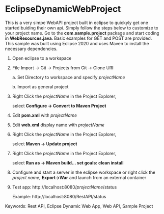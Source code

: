 # EclipseDynamicWebProject

This is a very simpe WebAPI project built in eclipse to quickyly get one started buiding their own api. Simply follow the steps below to customize to your project name. Go to the **com.sample.project** package and start coding in **WebResources.java**. Basic examples for GET and POST are provided. This sample was built using Eclipse 2020 and uses Maven to install the necessary dependencies. 


1.  Open eclipse to a workspace

2.  File Import -> Git -> Projects from Git -> Clone URI

	a. Set Directory to workspace and specify *projectName*
	
	b. Import as general project
	
3.  Right Click the *projectName* in the Project Explorer, 

	select **Configure -> Convert to Maven Project**

4.  Edit **pom.xml** with *projectName*

5.  Edit **web.xml** display name with *projectName*

6.  Right Click the *projectName* in the Project Explorer, 
	
	select **Maven -> Update project**

7.  Right Click the *projectName* in the Project Explorer,

	select **Run as -> Maven build...  set goals: clean install**

8.  Configure and start a server in the eclipse workspace or right click the *project name*, **Export->War** and launch from an external container

9.  Test app: http://localhost:8080/*projectName*/status

     Example: http://localhost:8080/RestAPI/status

Keywords:  Rest API, Eclipse Dynamic Web App, Web API, Sample Project
